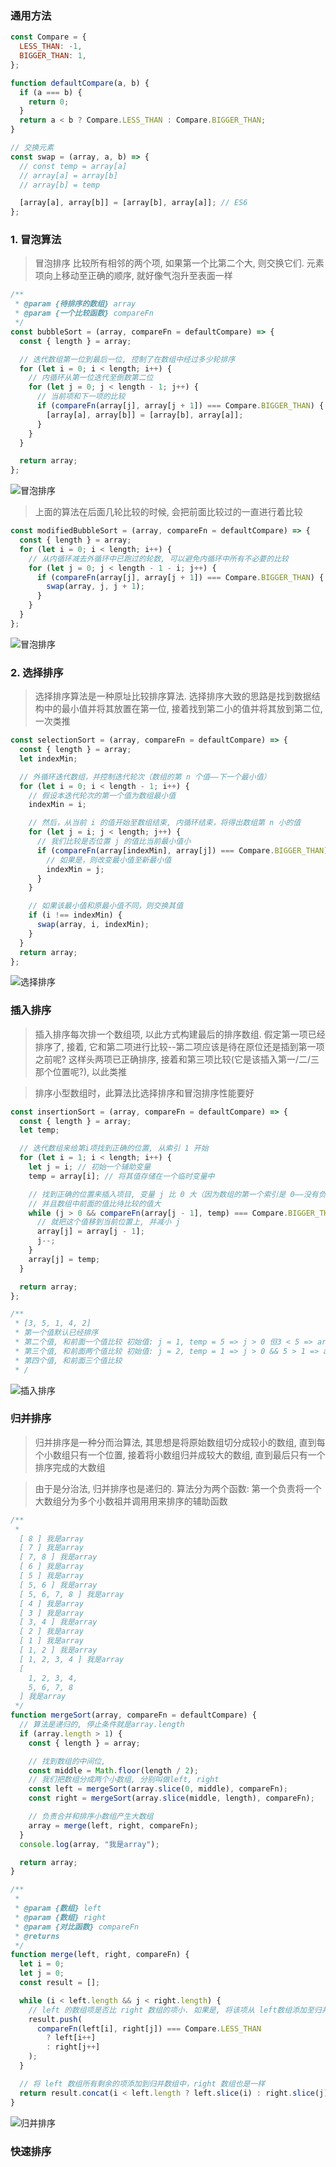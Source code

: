 ### 通用方法

```js
const Compare = {
  LESS_THAN: -1,
  BIGGER_THAN: 1,
};

function defaultCompare(a, b) {
  if (a === b) {
    return 0;
  }
  return a < b ? Compare.LESS_THAN : Compare.BIGGER_THAN;
}

// 交换元素
const swap = (array, a, b) => {
  // const temp = array[a]
  // array[a] = array[b]
  // array[b] = temp

  [array[a], array[b]] = [array[b], array[a]]; // ES6
};
```

### 1. 冒泡算法

> 冒泡排序 比较所有相邻的两个项, 如果第一个比第二个大, 则交换它们. 元素项向上移动至正确的顺序, 就好像气泡升至表面一样

```js
/**
 * @param {待排序的数组} array
 * @param {一个比较函数} compareFn
 */
const bubbleSort = (array, compareFn = defaultCompare) => {
  const { length } = array;

  // 迭代数组第一位到最后一位, 控制了在数组中经过多少轮排序
  for (let i = 0; i < length; i++) {
    // 内循环从第一位迭代至倒数第二位
    for (let j = 0; j < length - 1; j++) {
      // 当前项和下一项的比较
      if (compareFn(array[j], array[j + 1]) === Compare.BIGGER_THAN) {
        [array[a], array[b]] = [array[b], array[a]];
      }
    }
  }

  return array;
};
```

![冒泡排序](https://upload-images.jianshu.io/upload_images/5983146-64a29833d7aac4be.png?imageMogr2/auto-orient/strip%7CimageView2/2/w/1240)

> 上面的算法在后面几轮比较的时候, 会把前面比较过的一直进行着比较

```js
const modifiedBubbleSort = (array, compareFn = defaultCompare) => {
  const { length } = array;
  for (let i = 0; i < length; i++) {
    // 从内循环减去外循环中已跑过的轮数, 可以避免内循环中所有不必要的比较
    for (let j = 0; j < length - 1 - i; j++) {
      if (compareFn(array[j], array[j + 1]) === Compare.BIGGER_THAN) {
        swap(array, j, j + 1);
      }
    }
  }
};
```

![冒泡排序](https://upload-images.jianshu.io/upload_images/5983146-c8e3e50364228d77.png?imageMogr2/auto-orient/strip%7CimageView2/2/w/1240)

### 2. 选择排序

> 选择排序算法是一种原址比较排序算法. 选择排序大致的思路是找到数据结构中的最小值并将其放置在第一位, 接着找到第二小的值并将其放到第二位, 一次类推

```js
const selectionSort = (array, compareFn = defaultCompare) => {
  const { length } = array;
  let indexMin;

  // 外循环迭代数组，并控制迭代轮次（数组的第 n 个值——下一个最小值）
  for (let i = 0; i < length - 1; i++) {
    // 假设本迭代轮次的第一个值为数组最小值
    indexMin = i;

    // 然后，从当前 i 的值开始至数组结束, 内循环结束，将得出数组第 n 小的值
    for (let j = i; j < length; j++) {
      // 我们比较是否位置 j 的值比当前最小值小
      if (compareFn(array[indexMin], array[j]) === Compare.BIGGER_THAN) {
        // 如果是，则改变最小值至新最小值
        indexMin = j;
      }
    }

    // 如果该最小值和原最小值不同，则交换其值
    if (i !== indexMin) {
      swap(array, i, indexMin);
    }
  }
  return array;
};
```

![选择排序](https://upload-images.jianshu.io/upload_images/5983146-a2a3dfa9a01020ec.png?imageMogr2/auto-orient/strip%7CimageView2/2/w/1240)

### 插入排序

> 插入排序每次排一个数组项, 以此方式构建最后的排序数组. 假定第一项已经排序了, 接着, 它和第二项进行比较--第二项应该是待在原位还是插到第一项之前呢? 这样头两项已正确排序, 接着和第三项比较(它是该插入第一/二/三那个位置呢?), 以此类推

> 排序小型数组时，此算法比选择排序和冒泡排序性能要好

```js
const insertionSort = (array, compareFn = defaultCompare) => {
  const { length } = array;
  let temp;

  // 迭代数组来给第i项找到正确的位置, 从索引 1 开始
  for (let i = 1; i < length; i++) {
    let j = i; // 初始一个辅助变量
    temp = array[i]; // 将其值存储在一个临时变量中

    // 找到正确的位置来插入项目, 变量 j 比 0 大（因为数组的第一个索引是 0——没有负值的索引）
    // 并且数组中前面的值比待比较的值大
    while (j > 0 && compareFn(array[j - 1], temp) === Compare.BIGGER_THAN) {
      // 就把这个值移到当前位置上, 并减小 j
      array[j] = array[j - 1];
      j--;
    }
    array[j] = temp;
  }

  return array;
};

/**
 * [3, 5, 1, 4, 2]
 * 第一个值默认已经排序
 * 第二个值, 和前面一个值比较 初始值: j = 1, temp = 5 => j > 0 但3 < 5 => arr[1] = 5
 * 第三个值, 和前面两个值比较 初始值: j = 2, temp = 1 => j > 0 && 5 > 1 => arr[2] = 5 => j = 1 && 3 > 1 => arr[1] = 3 arr[0] = 1
 * 第四个值, 和前面三个值比较
 * /
```

![插入排序](https://upload-images.jianshu.io/upload_images/5983146-298ba4fd63df5986.png?imageMogr2/auto-orient/strip%7CimageView2/2/w/1240)

### 归并排序

> 归并排序是一种分而治算法, 其思想是将原始数组切分成较小的数组, 直到每个小数组只有一个位置, 接着将小数组归并成较大的数组, 直到最后只有一个排序完成的大数组

> 由于是分治法, 归并排序也是递归的. 算法分为两个函数: 第一个负责将一个大数组分为多个小数祖并调用用来排序的辅助函数

```js
/**
 * 
  [ 8 ] 我是array
  [ 7 ] 我是array
  [ 7, 8 ] 我是array
  [ 6 ] 我是array
  [ 5 ] 我是array
  [ 5, 6 ] 我是array
  [ 5, 6, 7, 8 ] 我是array
  [ 4 ] 我是array
  [ 3 ] 我是array
  [ 3, 4 ] 我是array
  [ 2 ] 我是array
  [ 1 ] 我是array
  [ 1, 2 ] 我是array
  [ 1, 2, 3, 4 ] 我是array
  [
    1, 2, 3, 4,
    5, 6, 7, 8
  ] 我是array
 */
function mergeSort(array, compareFn = defaultCompare) {
  // 算法是递归的, 停止条件就是array.length
  if (array.length > 1) {
    const { length } = array;

    // 找到数组的中间位,
    const middle = Math.floor(length / 2);
    // 我们把数组分成两个小数组, 分别叫做left, right
    const left = mergeSort(array.slice(0, middle), compareFn);
    const right = mergeSort(array.slice(middle, length), compareFn);

    // 负责合并和排序小数组产生大数组
    array = merge(left, right, compareFn);
  }
  console.log(array, "我是array");

  return array;
}

/**
 *
 * @param {数组} left
 * @param {数组} right
 * @param {对比函数} compareFn
 * @returns
 */
function merge(left, right, compareFn) {
  let i = 0;
  let j = 0;
  const result = [];

  while (i < left.length && j < right.length) {
    // left 的数组项是否比 right 数组的项小. 如果是, 将该项从 left数组添加至归并结果数组, 并递增迭代数组的变量, 反之
    result.push(
      compareFn(left[i], right[j]) === Compare.LESS_THAN
        ? left[i++]
        : right[j++]
    );
  }

  // 将 left 数组所有剩余的项添加到归并数组中，right 数组也是一样
  return result.concat(i < left.length ? left.slice(i) : right.slice(j));
}
```

![归并排序](https://upload-images.jianshu.io/upload_images/5983146-cf5702ab6d0faaf6.png?imageMogr2/auto-orient/strip%7CimageView2/2/w/1240)

### 快速排序
